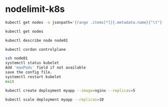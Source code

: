 # nodelimit-k8s

```bash
kubectl get nodes -o jsonpath='{range .items[*]}{.metadata.name}{"\t"}{.status.allocatable.pods}{"\n"}{end}'
```

```bash
kubectl get nodes
```

```bash
kubectl describe node node01
```

```bash
kubectl cordon controlplane
```

```bash
ssh node01
systemctl status kubelet
Add 'maxPods' field if not available
save the config file.
systemctl restart kubelet
exit
```

```bash
kubectl create deployment myapp --image=nginx --replicas=5
```

```bash
kubectl scale deployment myapp --replicas=10
```
